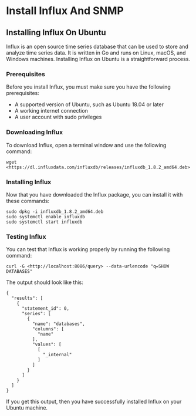 # Install Influx And SNMP

## Installing Influx On Ubuntu

Influx is an open source time series database that can be used to store and analyze time series data. It is written in Go and runs on Linux, macOS, and Windows machines. Installing Influx on Ubuntu is a straightforward process.

### Prerequisites

Before you install Influx, you must make sure you have the following prerequisites:

- A supported version of Ubuntu, such as Ubuntu 18.04 or later
- A working internet connection
- A user account with sudo privileges

### Downloading Influx

To download Influx, open a terminal window and use the following command:

```
wget <https://dl.influxdata.com/influxdb/releases/influxdb_1.8.2_amd64.deb>

```

### Installing Influx

Now that you have downloaded the Influx package, you can install it with these commands:

```
sudo dpkg -i influxdb_1.8.2_amd64.deb
sudo systemctl enable influxdb
sudo systemctl start influxdb

```

### Testing Influx

You can test that Influx is working properly by running the following command:

```
curl -G <http://localhost:8086/query> --data-urlencode "q=SHOW DATABASES"

```

The output should look like this:

```
{
  "results": [
    {
      "statement_id": 0,
      "series": [
        {
          "name": "databases",
          "columns": [
            "name"
          ],
          "values": [
            [
              "_internal"
            ]
          ]
        }
      ]
    }
  ]
}

```

If you get this output, then you have successfully installed Influx on your Ubuntu machine.
